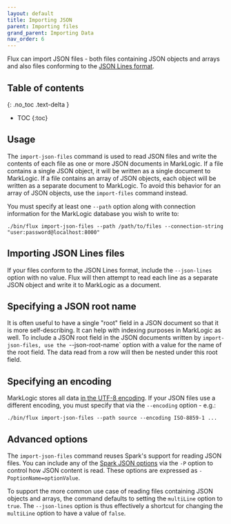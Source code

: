 ```yaml
---
layout: default
title: Importing JSON
parent: Importing files
grand_parent: Importing Data
nav_order: 6
---
```


Flux can import JSON files - both files containing JSON objects and arrays and also files conforming to the 
[JSON Lines format](https://jsonlines.org/).

## Table of contents
{: .no_toc .text-delta }

- TOC
{:toc}

## Usage

The `import-json-files` command is used to read JSON files and write the contents of each file as one or more JSON
documents in MarkLogic. If a file contains a single JSON object, it will be written as a single document to MarkLogic.
If a file contains an array of JSON objects, each object will be written as a separate document to MarkLogic. To avoid
this behavior for an array of JSON objects, use the `import-files` command instead.

You must specify at least one `--path` option along with connection information for the MarkLogic database you wish to write to:

    ./bin/flux import-json-files --path /path/to/files --connection-string "user:password@localhost:8000"

## Importing JSON Lines files

If your files conform to the JSON Lines format, include the `--json-lines` option with no value. Flux will then attempt
to read each line as a separate JSON object and write it to MarkLogic as a document.

## Specifying a JSON root name

It is often useful to have a single "root" field in a JSON document so that it is more self-describing. It
can help with indexing purposes in MarkLogic as well. To include a JSON root field in the JSON documents written by
`import-json-files, use the `--json-root-name` option with a value for the name of the root field. The data read from a 
row will then be nested under this root field.

## Specifying an encoding

MarkLogic stores all data [in the UTF-8 encoding](https://docs.marklogic.com/guide/search-dev/encodings_collations#id_87576).
If your JSON files use a different encoding, you must specify that via the `--encoding` option - e.g.:

    ./bin/flux import-json-files --path source --encoding ISO-8859-1 ...

## Advanced options

The `import-json-files` command reuses Spark's support for reading JSON files. You can include any of
the [Spark JSON options](https://spark.apache.org/docs/latest/sql-data-sources-json.html) via the `-P` option
to control how JSON content is read. These options are expressed as `-PoptionName=optionValue`.

To support the more common use case of reading files containing JSON objects and arrays, the command defaults to setting
the `multiLine` option to `true`. The `--json-lines` option is thus effectively a shortcut for changing the `multiLine`
option to have a value of `false`.
